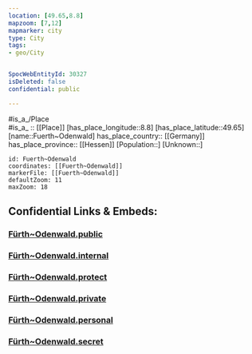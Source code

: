 ```yaml
---
location: [49.65,8.8] 
mapzoom: [7,12] 
mapmarker: city 
type: City
tags:
- geo/City


SpocWebEntityId: 30327
isDeleted: false
confidential: public

---
```

#is_a_/Place  
#is_a_ :: [[Place]] 
[has_place_longitude::8.8] 
[has_place_latitude::49.65] 
[name::Fuerth~Odenwald] 
has_place_country:: [[Germany]]  
has_place_province:: [[Hessen]] 
[Population::] 
[Unknown::] 


```leaflet
id: Fuerth~Odenwald
coordinates: [[Fuerth~Odenwald]] 
markerFile: [[Fuerth~Odenwald]] 
defaultZoom: 11 
maxZoom: 18
```


## Confidential Links & Embeds: 

### [Fürth~Odenwald.public](/_public/\Earth\Continent\Europe\Europe~Central\Germany\Germany~West\Hessen\counties~Hessen\Bergstraße\cities~BergstraßeFürth~Odenwald.public.md) 

### [Fürth~Odenwald.internal](/_internal/\Earth\Continent\Europe\Europe~Central\Germany\Germany~West\Hessen\counties~Hessen\Bergstraße\cities~BergstraßeFürth~Odenwald.internal.md) 

### [Fürth~Odenwald.protect](/_protect/\Earth\Continent\Europe\Europe~Central\Germany\Germany~West\Hessen\counties~Hessen\Bergstraße\cities~BergstraßeFürth~Odenwald.protect.md) 

### [Fürth~Odenwald.private](/_private/\Earth\Continent\Europe\Europe~Central\Germany\Germany~West\Hessen\counties~Hessen\Bergstraße\cities~BergstraßeFürth~Odenwald.private.md) 

### [Fürth~Odenwald.personal](/_personal/\Earth\Continent\Europe\Europe~Central\Germany\Germany~West\Hessen\counties~Hessen\Bergstraße\cities~BergstraßeFürth~Odenwald.personal.md) 

### [Fürth~Odenwald.secret](/_secret/\Earth\Continent\Europe\Europe~Central\Germany\Germany~West\Hessen\counties~Hessen\Bergstraße\cities~BergstraßeFürth~Odenwald.secret.md)

